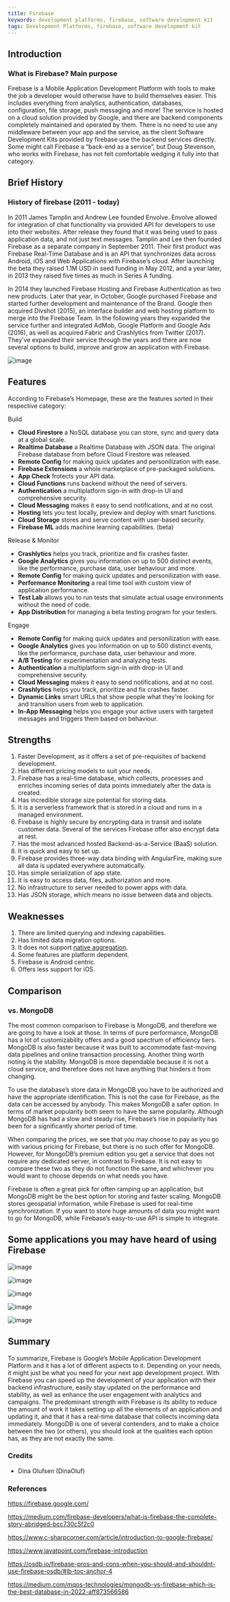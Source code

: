 ```yaml
---
title: Firebase
keywords: development platforms, firebase, software development kit
tags: Development Platforms, firebase, software development kit
---
```


## Introduction

### What is Firebase? Main purpose

Firebase is a Mobile Application Development Platform with tools to make the job a developer would otherwise have to build themselves easier. This includes everything from analytics, authentication, databases, configuration, file storage, push messaging and more! The service is hosted on a cloud solution provided by Google, and there are backend components completely maintained and operated by them. There is no need to use any middleware between your app and the service, as the client Software Development Kits provided by firebase use the backend services directly. Some might call Firebase a “back-end as a service”, but Doug Stevenson, who works with Firebase, has not felt comfortable wedging it fully into that category.

## Brief History

### History of firebase (2011 - today)

In 2011 James Tamplin and Andrew Lee founded Envolve. Envolve allowed for integration of chat functionality via provided API for developers to use into their websites. After release they found that it was being used to pass application data, and not just text messages. Tamplin and Lee then founded Firebase as a separate company in September 2011. Their first product was Firebase Real-Time Database and is an API that synchronizes data across Android, iOS and Web Applications with Firebase’s cloud. After launching the beta they raised 1.1M USD in seed funding in May 2012, and a year later, in 2013 they raised five times as much in Series A funding.

In 2014 they launched Firebase Hosting and Firebase Authentication as two new products. Later that year, in October, Google purchased Firebase and started further development and maintenance of the Brand. Google then acquired Divshot (2015), an interface builder and web hosting platform to merge into the Firebase Team. In the following years they expanded the service further and integrated AdMob, Google Platform and Google Ads (2016), as well as acquired Fabric and Crashlytics from Twitter (2017). They’ve expanded their service through the years and there are now several options to build, improve and grow an application with Firebase.

![image](https://user-images.githubusercontent.com/91533917/218750092-e8d847d7-538b-414e-9d04-83966b1a886b.png)

## Features

According to Firebase’s Homepage, these are the features sorted in their respective category:

Build

- **Cloud Firestore** a NoSQL database you can store, sync and query data at a global scale.
- **Realtime Database** a Realtime Database with JSON data. The original Firebase database from before Cloud Firestore was released.
- **Remote Config** for making quick updates and personilization with ease.
- **Firebase Extensions** a whole marketplace of pre-packaged solutions.
- **App Check** frotects your API data.
- **Cloud Functions** runs backend without the need of servers.
- **Authentication** a multiplatform sign-in with drop-in UI and comprehensive security.
- **Cloud Messaging** makes it easy to send notifications, and at no cost.
- **Hosting** lets you test locally, preview and deploy with smart functions.
- **Cloud Storage** stores and serve content with user-based security.
- **Firebase ML** adds machine learning capabilities. (beta)

Release & Monitor

- **Crashlytics** helps you track, prioritize and fix crashes faster.
- **Google Analytics** gives you information on up to 500 distinct events, like the performance, purchase data, user behaviour and more.
- **Remote Config** for making quick updates and personilization with ease.
- **Performance Monitoring** a real time tool with custom view of application performance.
- **Test Lab** allows you to run tests that simulate actual usage environments without the need of code.
- **App Distribution** for managing a beta testing program for your testers.

Engage

- **Remote Config** for making quick updates and personilization with ease.
- **Google Analytics** gives you information on up to 500 distinct events, like the performance, purchase data, user behaviour and more.
- **A/B Testing** for experimentation and analyzing tests.
- **Authentication** a multiplatform sign-in with drop-in UI and comprehensive security.
- **Cloud Messaging** makes it easy to send notifications, and at no cost.
- **Crashlytics** helps you track, prioritize and fix crashes faster.
- **Dynamic Links** smart URLs that show people what they're looking for and transition users from web to application.
- **In-App Messaging** helps you engage your active users with targeted messages and triggers them based on behaviour.

## Strengths

1. Faster Development, as it offers a set of pre-requisites of backend development.
2. Has different pricing models to suit your needs.
3. Firebase has a real-time database, which collects, processes and enriches incoming series of data points immediately after the data is created.
4. Has incredible storage size potential for storing data.
5. It is a serverless framework that is stored in a cloud and runs in a managed environment.
6. Firebase is highly secure by encrypting data in transit and isolate customer data. Several of the services Firebase offer also encrypt data at rest.
7. Has the most advanced hosted Backend-as-a-Service (BaaS) solution.
8. It is quick and easy to set up.
9. Firebase provides three-way data binding with AngularFire, making sure all data is updated everywhere automatically.
10. Has simple serialization of app state.
11. It is easy to access data, files, authorization and more.
12. No infrastructure to server needed to power apps with data.
13. Has JSON storage, which means no issue between data and objects.

## Weaknesses

1. There are limited querying and indexing capabilities.
2. Has limited data migration options.
3. It does not support [native aggregation](https://www.techtarget.com/searchdatamanagement/definition/data-aggregation).
4. Some features are platform dependent.
5. Firebase is Android centric.
6. Offers less support for iOS.

## Comparison

### vs. MongoDB

The most common comparison to Firebase is MongoDB, and therefore we are going to have a look at those. In terms of pure performance, MongoDB has a lot of customizability offers and a good spectrum of efficiency tiers. MongoDB is also faster because it was built to accommodate fast-moving data pipelines and online transaction processing. Another thing worth noting is the stability. MongoDB is more dependable because it is not a cloud service, and therefore does not have anything that hinders it from changing.

To use the database’s store data in MongoDB you have to be authorized and have the appropriate identification. This is not the case for Firebase, as the data can be accessed by anybody. This makes MongoDB a safer option. In terms of market popularity both seem to have the same popularity. Although MongoDB has had a slow and steady rise, Firebase’s rise in popularity has been for a significantly shorter period of time.

When comparing the prices, we see that you may choose to pay as you go with various pricing for Firebase, but there is no such offer for MongoDB. However, for MongoDB’s premium edition you get a service that does not require any dedicated server, in contrast to Firebase. It is not easy to compare these two as they do not function the same, and whichever you would want to choose depends on what needs you have.

Firebase is often a great pick for often ramping up an application, but MongoDB might be the best option for storing and faster scaling. MongoDB stores geospatial information, while Firebase is used for real-time synchronization. If you want to store huge amounts of data you might want to go for MongoDB, while Firebase’s easy-to-use API is simple to integrate.

## Some applications you may have heard of using Firebase

![image](https://user-images.githubusercontent.com/91533917/218753092-5b154dc3-e062-4eec-b109-e291482bef0e.png)

![image](https://user-images.githubusercontent.com/91533917/218753266-0d8ecdab-eedf-446e-a7a4-7c74e3ec02a5.png)

![image](https://user-images.githubusercontent.com/91533917/218753358-7d7ad764-10e7-463d-9d2d-b3514ac3b189.png)

![image](https://user-images.githubusercontent.com/91533917/218753441-2ff6c21d-f118-417d-b691-6efae80e947e.png)

![image](https://user-images.githubusercontent.com/91533917/218751259-2c38a121-4708-4202-b723-bedf30f6c1f0.png)

## Summary

To summarize, Firebase is Google’s Mobile Application Development Platform and it has a lot of different aspects to it. Depending on your needs, it might just be what you need for your next app development project. With Firebase you can speed up the development of your application with their backend infrastructure, easily stay updated on the performance and stability, as well as enhance the user engagement with analytics and campaigns. The predominant strength with Firebase is its ability to reduce the amount of work it takes setting up all the elements of an application and updating it, and that it has a real-time database that collects incoming data immediately. MongoDB is one of several contenders, and to make a choice between the two (or others), you should look at the qualities each option has, as they are not exactly the same.

### Credits

- Dina Olufsen (DinaOluf)

### References

https://firebase.google.com/

https://medium.com/firebase-developers/what-is-firebase-the-complete-story-abridged-bcc730c5f2c0

https://www.c-sharpcorner.com/article/introduction-to-google-firebase/

https://www.javatpoint.com/firebase-introduction

https://osdb.io/firebase-pros-and-cons-when-you-should-and-shouldnt-use-firebase-osdb/#ib-toc-anchor-4

https://medium.com/mqos-technologies/mongodb-vs-firebase-which-is-the-best-database-in-2022-aff873566586
